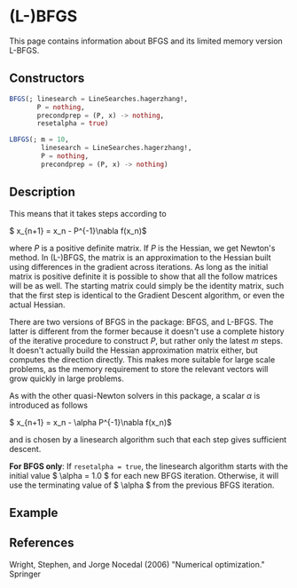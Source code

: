 # (L-)BFGS
This page contains information about BFGS and its limited memory version L-BFGS.
## Constructors
```julia
BFGS(; linesearch = LineSearches.hagerzhang!,
       P = nothing,
       precondprep = (P, x) -> nothing,
       resetalpha = true)
```

```julia
LBFGS(; m = 10,
        linesearch = LineSearches.hagerzhang!,
        P = nothing,
        precondprep = (P, x) -> nothing)
```
## Description
This means that it takes steps according to

$ x_{n+1} = x_n - P^{-1}\nabla f(x_n)$

where $P$ is a positive definite matrix. If $P$ is the Hessian, we get Newton's method.
In (L-)BFGS, the matrix is an approximation to the Hessian built using differences
in the gradient across iterations. As long as the initial matrix is positive definite
 it is possible to show that all the follow matrices will be as well. The starting
matrix could simply be the identity matrix, such that the first step is identical
to the Gradient Descent algorithm, or even the actual Hessian.

There are two versions of BFGS in the package: BFGS, and L-BFGS. The latter is different
from the former because it doesn't use a complete history of the iterative procedure to
construct $P$, but rather only the latest $m$ steps. It doesn't actually build the Hessian
approximation matrix either, but computes the direction directly. This makes more suitable for
large scale problems, as the memory requirement to store the relevant vectors will
grow quickly in large problems.

As with the other quasi-Newton solvers in this package, a scalar $\alpha$ is introduced
as follows

$ x_{n+1} = x_n - \alpha P^{-1}\nabla f(x_n)$

and is chosen by a linesearch algorithm such that each step gives sufficient descent.

**For BFGS only**: If `resetalpha = true`, the linesearch algorithm starts with the initial value $ \alpha = 1.0 $ for each new BFGS iteration. Otherwise, it will use the terminating value of $ \alpha $ from the previous BFGS iteration.

## Example
## References
Wright, Stephen, and Jorge Nocedal (2006) "Numerical optimization." Springer

